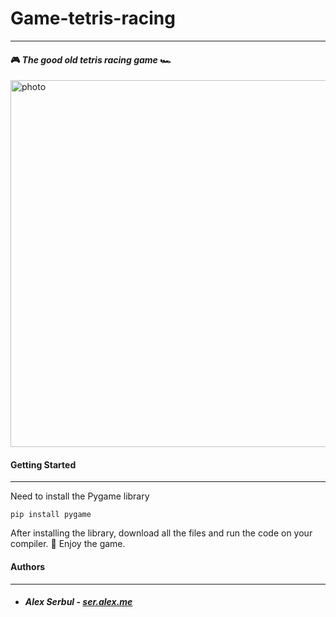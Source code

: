 # Game-tetris-racing 
___

#### 🎮 _The good old tetris racing game_ 🏎
<img width="587" alt="photo" src="https://user-images.githubusercontent.com/106024715/191070429-097ac115-96e2-4cab-b730-01905a0260cf.png">

#### Getting Started

___


Need to install the Pygame library
```
pip install pygame
```
After installing the library, download all the files and run the code on your compiler.
🥰 Enjoy the game. 
#### Authors
___

- ##### Alex Serbul - [ser.alex.me](https://github.com/Ser-Alex/Ser-Alex/blob/main/README.md) 
